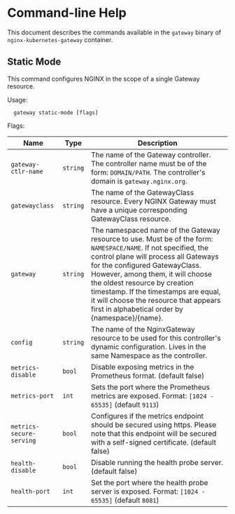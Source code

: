 # Command-line Help

This document describes the commands available in the `gateway` binary of `nginx-kubernetes-gateway` container.

## Static Mode

This command configures NGINX in the scope of a single Gateway resource.

Usage:

```text
  gateway static-mode [flags]
```

Flags:

| Name | Type | Description |
|------|------|-------------|
| `gateway-ctlr-name`          | `string` | The name of the Gateway controller. The controller name must be of the form: `DOMAIN/PATH`. The controller's domain is `gateway.nginx.org`. |
| `gatewayclass`               | `string` | The name of the GatewayClass resource. Every NGINX Gateway must have a unique corresponding GatewayClass resource. |
| `gateway`                    | `string` | The namespaced name of the Gateway resource to use. Must be of the form: `NAMESPACE/NAME`. If not specified, the control plane will process all Gateways for the configured GatewayClass. However, among them, it will choose the oldest resource by creation timestamp. If the timestamps are equal, it will choose the resource that appears first in alphabetical order by {namespace}/{name}. |
| `config`                     | `string` | The name of the NginxGateway resource to be used for this controller's dynamic configuration. Lives in the same Namespace as the controller. |
| `metrics-disable`            | `bool`   | Disable exposing metrics in the Prometheus format. (default false) |
| `metrics-port`               | `int`    | Sets the port where the Prometheus metrics are exposed. Format: `[1024 - 65535]` (default `9113`) |
| `metrics-secure-serving`     | `bool`   | Configures if the metrics endpoint should be secured using https. Please note that this endpoint will be secured with a self-signed certificate. (default false) |
| `health-disable`             | `bool`   | Disable running the health probe server. (default false) |
| `health-port`                | `int`    | Set the port where the health probe server is exposed. Format: `[1024 - 65535]` (default `8081`) |
